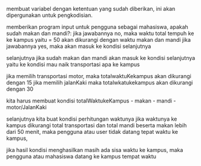 membuat variabel dengan ketentuan yang sudah diberikan, ini akan dipergunakan untuk pengkodisian.

memberikan program input untuk pengguna sebagai mahasiswa, apakah sudah makan dan mandi?:
jika jawabannya no, maka waktu total tempuh ke ke kampus yaitu = 50 akan dikurangi dengan waktu makan dan mandi
jika jawabannya yes, maka akan masuk ke kondisi selanjutnya

selanjutnya jika sudah makan dan mandi akan  masuk ke kondisi selanjutnya 
yaitu ke kondisi mau naik transportasi apa ke kampus

jika memilih transportasi motor, maka totalwaktuKekampus akan dikurangi dengan 15 
jika memilih jalanKaki maka totalwkatukekampus akan dikurangi dengan 30

kita harus membuat kondisi totalWaktukeKampus - makan - mandi - motor/JalanKaki

selanjutnya kita buat kondisi perhitungan waktunya jika waktunya ke kampus dikurangi total transportasi dan total mandi beserta makan lebih dari 50 menit, maka pengguna atau user tidak datang tepat waktu ke kampus,

jika hasil kondisi menghasilkan masih ada sisa waktu ke kampus, maka pengguna atau mahasiswa datang ke kampus tempat waktu
